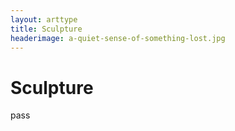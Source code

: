 ```yaml
---
layout: arttype
title: Sculpture
headerimage: a-quiet-sense-of-something-lost.jpg
---
```


# Sculpture

pass
